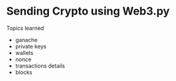 # Sending Crypto using Web3.py

Topics learned

- ganache 
- private keys
- wallets
- nonce
- transactions details
- blocks